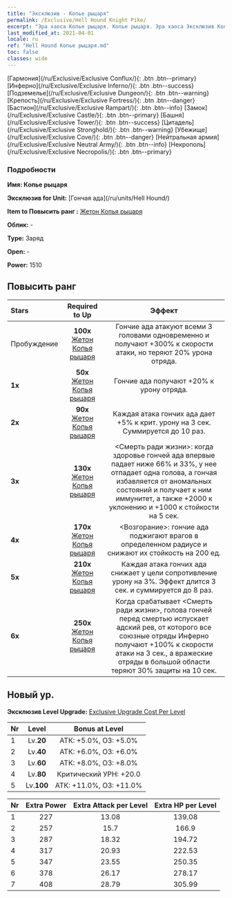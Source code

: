 ```yaml
---
title: "Эксклюзив - Копье рыцаря"
permalink: /Exclusive/Hell Hound Knight Pike/
excerpt: "Эра хаоса Копье рыцаря. Копье рыцаря. Эра хаоса Эксклюзив Копье рыцаря. Гончая ада Эксклюзив."
last_modified_at: 2021-04-01
locale: ru
ref: "Hell Hound Копье рыцаря.md"
toc: false
classes: wide
---
```

 [Гармония](/ru/Exclusive/Exclusive Conflux/){: .btn .btn--primary} [Инферно](/ru/Exclusive/Exclusive Inferno/){: .btn .btn--success} [Подземелье](/ru/Exclusive/Exclusive Dungeon/){: .btn .btn--warning} [Крепость](/ru/Exclusive/Exclusive Fortress/){: .btn .btn--danger} [Бастион](/ru/Exclusive/Exclusive Rampart/){: .btn .btn--info} [Замок](/ru/Exclusive/Exclusive Castle/){: .btn .btn--primary} [Башня](/ru/Exclusive/Exclusive Tower/){: .btn .btn--success} [Цитадель](/ru/Exclusive/Exclusive Stronghold/){: .btn .btn--warning} [Убежище](/ru/Exclusive/Exclusive Cove/){: .btn .btn--danger} [Нейтральная армия](/ru/Exclusive/Exclusive Neutral Army/){: .btn .btn--info} [Некрополь](/ru/Exclusive/Exclusive Necropolis/){: .btn .btn--primary} 

### Подробности
 **Имя: Копье рыцаря** 

 **Эксклюзив for Unit:** [Гончая ада](/ru/units/Hell Hound/) 

 **Item to Повысить ранг :** [Жетон Копья рыцаря](/ru/Items/con_916/)

 **Облик:** -

 **Type:** Заряд

 **Open:** -

 **Power:** 1510

## Повысить ранг 

  |     Stars    |  Required to Up | Эффект |
  |:-------------|:---------------:|:---------------:|
  |  Пробуждение  | **100x** [Жетон Копья рыцаря](/ru/Items/con_916/) | Гончие ада атакуют всеми 3 головами одновременно и получают +300% к скорости атаки, но теряют 20% урона отряда. |
  | **1x** <i class="fas fa-star"/> | **50x** [Жетон Копья рыцаря](/ru/Items/con_916/) | Гончие ада получают +20% к урону отряда. |
  | **2x** <i class="fas fa-star"/> | **90x** [Жетон Копья рыцаря](/ru/Items/con_916/) | Каждая атака гончих ада дает +5% к крит. урону на 3 сек. Суммируется до 10 раз. |
  | **3x** <i class="fas fa-star"/> | **130x** [Жетон Копья рыцаря](/ru/Items/con_916/) | <Смерть ради жизни>: когда здоровье гончей ада впервые падает ниже 66% и 33%, у нее отпадает одна голова, а гончая избавляется от аномальных состояний и получает к ним иммунитет, а также +2000 к уклонению и +1000 к стойкости на 5 сек. |
  | **4x** <i class="fas fa-star"/> | **170x** [Жетон Копья рыцаря](/ru/Items/con_916/) | <Возгорание>: гончие ада поджигают врагов в определенном радиусе и снижают их стойкость на 200 ед. |
  | **5x** <i class="fas fa-star"/> | **210x** [Жетон Копья рыцаря](/ru/Items/con_916/) | Каждая атака гончих ада снижает у цели сопротивление урону на 3%. Эффект длится 3 сек. и суммируется до 8 раз. |
  | **6x** <i class="fas fa-star"/> | **250x** [Жетон Копья рыцаря](/ru/Items/con_916/) | Когда срабатывает <Смерть ради жизни>, голова гончей перед смертью испускает адский рев, от которого все союзные отряды Инферно получают +100% к скорости атаки на 3 сек., а вражеские отряды в большой области теряют 30% защиты на 10 сек. |


## Новый ур.
 **Эксклюзив Level Upgrade:** [Exclusive Upgrade Cost Per Level](/Exclusive/ExclusiveUpgradeCostPerLevel/)

  |  Nr  |   Level  | Bonus at Level |
  |:-----|:--------:|:--------------:|
  | 1 | Lv.**20** | АТК: +5.0%, ОЗ: +5.0% |
  | 2 | Lv.**40** | АТК: +6.0%, ОЗ: +6.0% |
  | 3 | Lv.**60** | АТК: +8.0%, ОЗ: +8.0% |
  | 4 | Lv.**80** | Критический УРН: +20.0 |
  | 5 | Lv.**100** | АТК: +11.0%, ОЗ: +11.0% |


  |  Nr  |  Extra Power | Extra Attack per Level | Extra HP per Level |
  |:-----|:--------:|:--------:|:--------:|
  | 1 | 227 | 13.08 | 139.08 |
  | 2 | 257 | 15.7 | 166.9 |
  | 3 | 287 | 18.32 | 194.72 |
  | 4 | 317 | 20.93 | 222.53 |
  | 5 | 347 | 23.55 | 250.35 |
  | 6 | 378 | 26.17 | 278.17 |
  | 7 | 408 | 28.79 | 305.99 |


